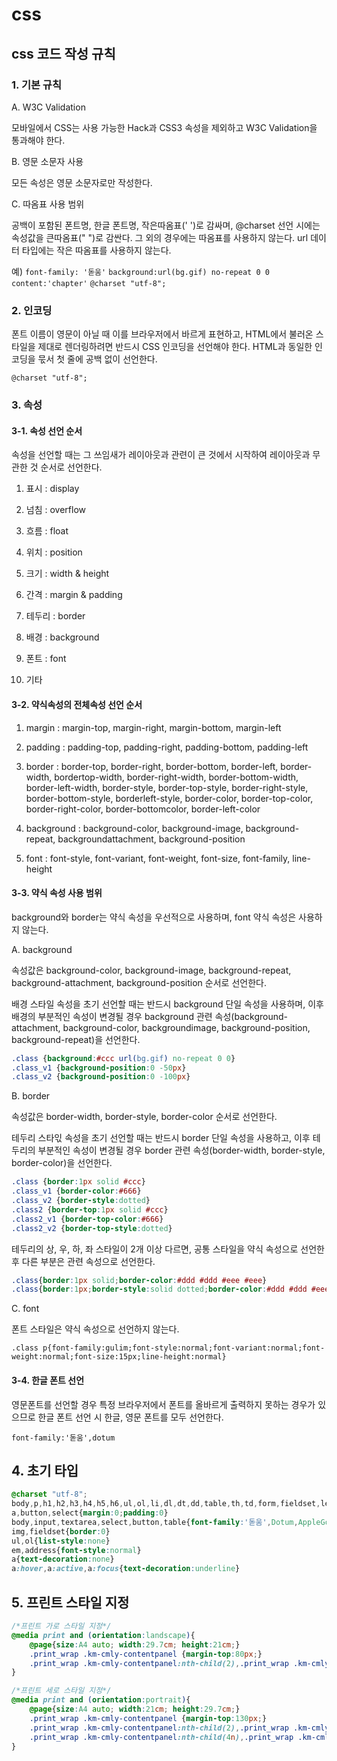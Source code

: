 # css

## css 코드 작성 규칙

### 1. 기본 규칙

A. W3C Validation

모바일에서 CSS는 사용 가능한 Hack과 CSS3 속성을 제외하고 W3C Validation을 통과해야 한다.

B. 영문 소문자 사용

모든 속성은 영문 소문자로만 작성한다.

C. 따옴표 사용 범위

공백이 포함된 폰트명, 한글 폰트명, 작은따옴표(' ')로 감싸며, 
@charset 선언 시에는 속성값을 큰따옴표(" ")로 감싼다. 그 외의 경우에는 따옴표를 사용하지 않는다.
url 데이터 타입에는 작은 따옴표를 사용하지 않는다.

예)
`font-family: '돋움'`
`background:url(bg.gif) no-repeat 0 0`
`content:'chapter'`
`@charset "utf-8";`

### 2. 인코딩

폰트 이름이 영문이 아닐 때 이를 브라우저에서 바르게 표현하고, HTML에서 불러온 스타일을 제대로 렌더링하려면 반드시 CSS 인코딩을 선언해야 한다. 
HTML과 동일한 인코딩을 묷서 첫 줄에 공백 없이 선언한다.

`@charset "utf-8";`


### 3. 속성

#### 3-1. 속성 선언 순서

속성을 선언할 때는 그 쓰임새가 레이아웃과 관련이 큰 것에서 시작하여 레이아웃과 무관한 것 순서로 선언한다. 

1) 표시 : display

2) 넘침 : overflow

3) 흐름 : float

4) 위치 : position

5) 크기 : width & height

6) 간격 : margin & padding 

7) 테두리 : border

8) 배경 : background 

9) 폰트 : font

10) 기타

#### 3-2. 약식속성의 전체속성 선언 순서

1) margin : margin-top, margin-right, margin-bottom, margin-left

2) padding : padding-top, padding-right, padding-bottom, padding-left

3) border : border-top, border-right, border-bottom, border-left, border-width, bordertop-width, border-right-width, border-bottom-width, border-left-width,
border-style, border-top-style, border-right-style, border-bottom-style, borderleft-style, border-color, border-top-color, border-right-color, border-bottomcolor, border-left-color

4) background : background-color, background-image, background-repeat, backgroundattachment, background-position

5) font : font-style, font-variant, font-weight, font-size, font-family, line-height
 

#### 3-3. 약식 속성 사용 범위

background와 border는 약식 속성을 우선적으로 사용하며, font 약식 속성은 사용하지 않는다.

A. background

속성값은 background-color, background-image, background-repeat, background-attachment, background-position 순서로 선언한다.

배경 스타일 속성을 초기 선언할 때는 반드시 background 단일 속성을 사용하며, 이후 배경의 부분적인
속성이 변경될 경우 background 관련 속성(background-attachment, background-color, backgroundimage, background-position, background-repeat)을 선언한다.

```css
.class {background:#ccc url(bg.gif) no-repeat 0 0}
.class_v1 {background-position:0 -50px}
.class_v2 {background-position:0 -100px}
```

B. border

속성값은 border-width, border-style, border-color 순서로 선언한다.

테두리 스타읷 속성을 초기 선언할 때는 반드시 border 단일 속성을 사용하고, 이후 테두리의 부분적인 속성이 변경될 경우 border 관련 속성(border-width, border-style, border-color)을 선언한다.

```css
.class {border:1px solid #ccc}
.class_v1 {border-color:#666}
.class_v2 {border-style:dotted}
.class2 {border-top:1px solid #ccc}
.class2_v1 {border-top-color:#666}
.class2_v2 {border-top-style:dotted}
```

테두리의 상, 우, 하, 좌 스타일이 2개 이상 다르면, 공통 스타일을 약식 속성으로 선언한 후 다른 부분은 관련 속성으로 선언한다.

```css
.class{border:1px solid;border-color:#ddd #ddd #eee #eee}
.class{border:1px;border-style:solid dotted;border-color:#ddd #ddd #eee #eee}
```

C. font

폰트 스타일은 약식 속성으로 선언하지 않는다.

`.class p{font-family:gulim;font-style:normal;font-variant:normal;font-weight:normal;font-size:15px;line-height:normal}`

#### 3-4. 한글 폰트 선언

영문폰트를 선언할 경우 특정 브라우저에서 폰트를 올바르게 출력하지 못하는 경우가 있으므로 한글 폰트 선언 시 한글, 영문 폰트를 모두 선언한다.

`font-family:'돋움',dotum`

## 4. 초기 타입

```css
@charset "utf-8";
body,p,h1,h2,h3,h4,h5,h6,ul,ol,li,dl,dt,dd,table,th,td,form,fieldset,legend,input,textare
a,button,select{margin:0;padding:0}
body,input,textarea,select,button,table{font-family:'돋움',Dotum,AppleGothic,sansserif;font-size:12px}
img,fieldset{border:0}
ul,ol{list-style:none}
em,address{font-style:normal}
a{text-decoration:none}
a:hover,a:active,a:focus{text-decoration:underline}
```

## 5. 프린트 스타일 지정

```css
/*프린트 가로 스타일 지정*/
@media print and (orientation:landscape){
    @page{size:A4 auto; width:29.7cm; height:21cm;}
    .print_wrap .km-cmly-contentpanel {margin-top:80px;}
    .print_wrap .km-cmly-contentpanel:nth-child(2),.print_wrap .km-cmly-contentpanel:nth-child(3) {margin-top:30px;}
}

/*프린트 세로 스타일 지정*/
@media print and (orientation:portrait){
    @page{size:A4 auto; width:21cm; height:29.7cm;}
    .print_wrap .km-cmly-contentpanel {margin-top:130px;}
    .print_wrap .km-cmly-contentpanel:nth-child(2),.print_wrap .km-cmly-contentpanel:nth-child(3) {margin-top:80px;}
    .print_wrap .km-cmly-contentpanel:nth-child(4n),.print_wrap .km-cmly-contentpanel:nth-child(4n+1){margin-top:0;}
}

```